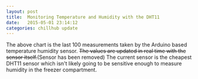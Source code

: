```yaml
---
layout: post
title:  Monitoring Temperature and Humidity with the DHT11
date:   2015-05-01 23:14:12
categories: chillhub update
---
```

<div id="linechart"></div>
<script type="text/javascript" src="{{ "/images/"| prepend: site.baseurl}}{{page.date | date:"%Y-%m-%d" }}/datalog.js"></script>
<script type="text/javascript" src="{{ "/images/" | prepend: site.baseurl}}{{page.date | date:"%Y-%m-%d" }}/line_chart.js"></script>
<script type="text/javascript">initializeHumidityChart(Firebase, function(data){LineChart.render('#linechart', data);})
</script>

The above chart is the last 100 measurements taken by the Arduino based temperature humidity sensor. ~~The values are updated in real time with the sensor itself.~~(Sensor has been removed) The current sensor is the cheapest DHT11 sensor which isn't likely going to be sensitive enough to measure humidity in the freezer compartment.

